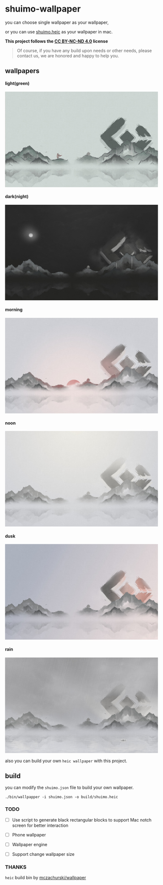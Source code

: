 # shuimo-wallpaper

you can choose single wallpaper as your wallpaper,

or you can use [shuimo.heic](./build/shuimo.heic) as your wallpaper in mac.

**This project follows the [CC BY-NC-ND 4.0](./LICENSE) license** 

> Of course, if you have any build upon needs or other needs, please contact us, we are honored and happy to help you.

## wallpapers

#### light(green)

![green](./wallpapers/green.jpg)

#### dark(night)

![night](./wallpapers/night.jpg)

#### morning

![morning](./wallpapers/morning.jpg)

#### noon

![noon](./wallpapers/noon.jpg)

#### dusk

![dusk](./wallpapers/dusk.jpg)

#### rain

![rain](./wallpapers/rain.jpg)


also you can build your own `heic wallpaper` with this project.

## build

you can modify the `shuimo.json` file to build your own wallpaper.

```shell
./bin/wallpapper -i shuimo.json -o build/shuimo.heic
```

### TODO

- [ ] Use script to generate black rectangular blocks to support Mac notch screen for better interaction 
- [ ] Phone wallpaper
- [ ] Wallpaper engine
- [ ] Support change wallpaper size


### THANKS

`heic` build bin by [mczachurski/wallpaper](https://github.com/mczachurski/wallpapper)
